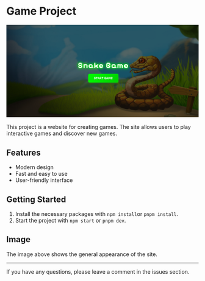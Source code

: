 # Game Project

![Game Preview](public/readme.png)

This project is a website for creating games. The site allows users to play interactive games and discover new games.

## Features

- Modern design
- Fast and easy to use
- User-friendly interface

## Getting Started

1. Install the necessary packages with `npm install`or `pnpm install`.
2. Start the project with `npm start` or `pnpm dev`.

## Image

The image above shows the general appearance of the site.

---

If you have any questions, please leave a comment in the issues section.
